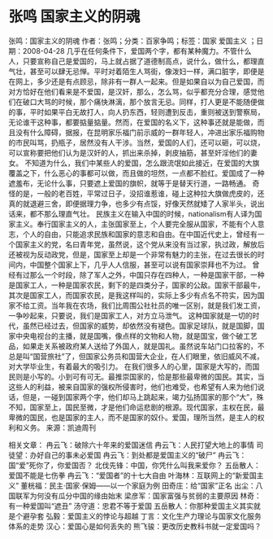 # 张鸣  国家主义的阴魂

张鸣：国家主义的阴魂
作者：张鸣；分类：百家争鸣；标签：国家 爱国主义 ；日期：2008-04-28
几乎在任何条件下，爱国两个字，都有某种魔力。不管什么人，只要宣称自己是爱国的，马上就占据了道德制高点，说什么，做什么，都理直气壮，甚至可以肆无忌惮。平时对着陌生人骂街，像泼妇一样，满口脏字，即便是在网上，多少还是有点顾忌，除非有一群人一起来。但是如果自以为自己爱国，而对方恰好在他们看来是不爱国，是汉奸，那么，怎么骂，似乎都充分合理，感觉他们在破口大骂的时候，那个痛快淋漓，那个放言无忌。同样，打人更是不能随便做的事，平时如果平白无故打人，向人扔东西，轻则遭到反击，重则被送到警察局，无论谁干这种事，都要掂量掂量。然而，在爱国的名义下，这种事还就是能做，而且没有什么障碍，据报，在昆明家乐福门前示威的一群年轻人，冲进出家乐福购物的市民叫骂，扔瓶子，居然没有人干涉。当然，爱国的人们，还可以砸，可以烧，可以宣称要把他们认为是汉奸的人，抓出来杀掉，剥皮抽筋，甚至奸淫他们的妻女。
不知道为什么，我们中某些人的爱国，怎么跟流氓如此接近，在爱国的大旗覆盖之下，什么恶心的事都可以做，而且做的坦然，一点都不脸红。爱国成了一种遮羞布，无论什么事，只要遮上爱国的旗帜，就等于是替天行道，一路畅通。
奇怪的是，一般的老百姓，平常过日子，没招谁惹谁，碰上这种拉大旗做虎皮的，还真的就退避三舍，即便据理力争，也多少有点馁，好像天然就矮了人家半头，说出话来，都不那么理直气壮。
民族主义在输入中国的时候，nationalism有人译为国家主义。奉行国家主义的人，主张国家至上，个人要完全服从国家，不能有个人意志，个人的自由，只能追求民族和国家的意志和自由。在中国近代史上，曾经有一个国家主义的党，名曰青年党，虽然说，这个党从来没有当过家，执过政，解放后还被视为反动政党，但是，国家至上却是一个非常有魅力的主张，在过去很长的时间内，中国整个国家上下，几乎人人信服，甚至可以说有国家崇拜也不为过。
曾经有过那么一个时段，除了军人之外，中国只存在四种人，一种是国家干部，一种是国家工人，一种是国家农民，剩下的是四类分子，国家的公敌。国家干部最牛，其次是国家工人，而国家农民，是我这样叫的，实际上多少有点名不符实，因为国家不给工资。当年我在农场，我们比周围公社社员的唯一区别，就是我们发工资，一争吵起来，只要说，我们是国家工人，对方立马泄气。
这种国家就是一切的时代，虽然已经过去，但国家的威势，却依然没有褪色。国家足球队，就是国脚，国家中央电视台的主播，就是国嘴，像点样的文物和人物，就是国宝，做个破工艺品，如果走关系被政府某人送给了外国人，就是国礼。虽然说车站门口拉客的，不总是叫“国营旅社”了，但国家公务员和国营大企业，在人们眼里，依旧威风不减，对大学毕业生，有着最大的吸引力。
在我们很多人的心里，国家是大写的，而国民则是小写的。小到可有可无。最推崇国家的，恰是那些最卑微的国民。其实，当这些人的利益，被来自国家的强权所侵害时，他们也难受，也希望有人来为他们说话，但是，一碰到国家两个字，他们却马上跳起来，竭力弘扬国家的那个“大”，殊不知，国家至上，国民至微，才是他们命运悲剧的根源。现代国家，主权在民，最卑微的国民，也是国家的主人，而不是国家的奴仆。爱国，理所当然，是主人的权利和义务。
来源：凯迪周刊

相关文章：
冉云飞：破除六十年来的爱国迷信
冉云飞：人民打望大地上的事情
司徒望：办好自己的事未必爱国
冉云飞：到处都是爱国主义的“破尸”
冉云飞：国“爱”死你了，你爱国否？
北伐先锋：中国，你凭什么叫我来爱你？
五岳散人：爱国不能是七伤拳
冉云飞：“爱国者”的十七大自由
叶海林：互联网上的“新爱国主义”
董桄福：民主·国家·保姆——以一个家庭为例
田奇庄：给“国家”正名
出尘：八国联军为何没有瓜分中国的缘由始末
梁彦军：国家富强与贫弱的主要原因
林奇：有一种爱国叫“遮丑”
汤守道：忠君不等于爱国
五岳散人：你那种爱国主义其实就是个避孕套
弘毅：爱国主义的悖论与超越
丁言：文化生产力理论与国家文化服务体系的走势
汉心：爱国心是如何丢失的
熊飞骏：更改历史教科书就一定爱国吗？